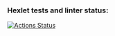 ### Hexlet tests and linter status:
[![Actions Status](https://github.com/Fanchik01/java-project-61/workflows/hexlet-check/badge.svg)](https://github.com/Fanchik01/java-project-61/actions)